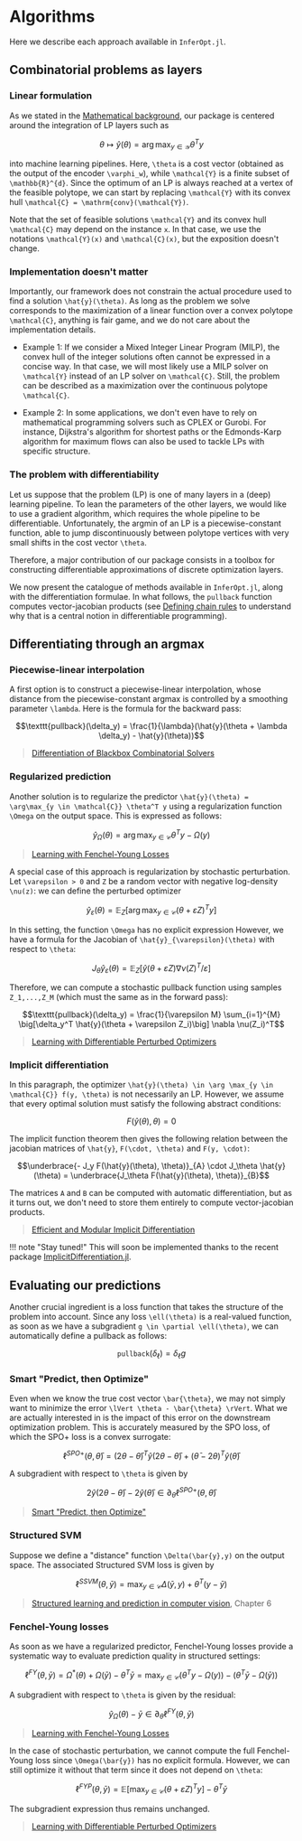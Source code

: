 # Algorithms

Here we describe each approach available in `InferOpt.jl`.

## Combinatorial problems as layers

### Linear formulation

As we stated in the [Mathematical background](@ref), our package is centered around the integration of LP layers such as

```math
\theta \longmapsto \hat{y}(\theta) = \arg\max_{y \in \mathcal{Y}} \theta^T y \tag{LP}
```

into machine learning pipelines. Here, ``\theta`` is a cost vector (obtained as the output of the encoder ``\varphi_w``), while ``\mathcal{Y}`` is a finite subset of ``\mathbb{R}^{d}``.
Since the optimum of an LP is always reached at a vertex of the feasible polytope, we can start by replacing ``\mathcal{Y}`` with its convex hull ``\mathcal{C} = \mathrm{conv}(\mathcal{Y})``.

Note that the set of feasible solutions ``\mathcal{Y}`` and its convex hull ``\mathcal{C}`` may depend on the instance ``x``.
In that case, we use the notations ``\mathcal{Y}(x)`` and ``\mathcal{C}(x)``, but the exposition doesn't change.

### Implementation doesn't matter

Importantly, our framework does not constrain the actual procedure used to find a solution ``\hat{y}(\theta)``.
As long as the problem we solve corresponds to the maximization of a linear function over a convex polytope ``\mathcal{C}``, anything is fair game, and we do not care about the implementation details.

- Example 1: If we consider a Mixed Integer Linear Program (MILP), the convex hull of the integer solutions often cannot be expressed in a concise way. In that case, we will most likely use a MILP solver on ``\mathcal{Y}`` instead of an LP solver on ``\mathcal{C}``. Still, the problem can be described as a maximization over the continuous polytope ``\mathcal{C}``.
  
- Example 2: In some applications, we don't even have to rely on mathematical programming solvers such as CPLEX or Gurobi. For instance, Dijkstra's algorithm for shortest paths or the Edmonds-Karp algorithm for maximum flows can also be used to tackle LPs with specific structure.

### The problem with differentiability

Let us suppose that the problem (LP) is one of many layers in a (deep) learning pipeline.
To lean the parameters of the other layers, we would like to use a gradient algorithm, which requires the whole pipeline to be differentiable.
Unfortunately, the argmin of an LP is a piecewise-constant function, able to jump discontinuously between polytope vertices with very small shifts in the cost vector ``\theta``.

Therefore, a major contribution of our package consists in a toolbox for constructing differentiable approximations of discrete optimization layers.

We now present the catalogue of methods available in `InferOpt.jl`, along with the differentiation formulae.
In what follows, the `pullback` function computes vector-jacobian products (see [Defining chain rules](@ref) to understand why that is a central notion in differentiable programming).

## Differentiating through an argmax

### Piecewise-linear interpolation

A first option is to construct a piecewise-linear interpolation, whose distance from the piecewise-constant argmax is controlled by a smoothing parameter ``\lambda``.
Here is the formula for the backward pass:
```math
\texttt{pullback}(\delta_y) = \frac{1}{\lambda}(\hat{y}(\theta + \lambda \delta_y) - \hat{y}(\theta))
```

> [Differentiation of Blackbox Combinatorial Solvers](https://arxiv.org/abs/1912.02175)

### Regularized prediction

Another solution is to regularize the predictor ``\hat{y}(\theta) = \arg\max_{y \in \mathcal{C}} \theta^T y`` using a regularization function ``\Omega`` on the output space.
This is expressed as follows:

```math
\hat{y}_{\Omega}(\theta) = \arg\max_{y \in \mathcal{C}} \theta^T y - \Omega(y)
```

> [Learning with Fenchel-Young Losses](https://arxiv.org/abs/1901.02324)

A special case of this approach is regularization by stochastic perturbation.
Let ``\varepsilon > 0`` and ``Z`` be a random vector with negative log-density ``\nu(z)``: we can define the perturbed optimizer

```math
\hat{y}_{\varepsilon}(\theta) = \mathbb{E}_Z \big[ \arg\max_{y \in \mathcal{C}} (\theta + \varepsilon Z)^T y \big]
```

In this setting, the function ``\Omega`` has no explicit expression
However, we have a formula for the Jacobian of ``\hat{y}_{\varepsilon}(\theta)`` with respect to ``\theta``:

```math
J_\theta \hat{y}_{\varepsilon}(\theta) = \mathbb{E}_Z \big[ \hat{y}(\theta + \varepsilon Z) \nabla \nu(Z)^T / \varepsilon \big]
```

Therefore, we can compute a stochastic pullback function using samples ``Z_1,...,Z_M`` (which must the same as in the forward pass):

```math
\texttt{pullback}(\delta_y) = \frac{1}{\varepsilon M} \sum_{i=1}^{M} \big[\delta_y^T \hat{y}(\theta + \varepsilon Z_i)\big] \nabla \nu(Z_i)^T
```

> [Learning with Differentiable Perturbed Optimizers](https://arxiv.org/abs/2002.08676)

### Implicit differentiation

In this paragraph, the optimizer ``\hat{y}(\theta) \in \arg \max_{y \in \mathcal{C}} f(y, \theta)`` is not necessarily an LP.
However, we assume that every optimal solution must satisfy the following abstract conditions:

```math
F(\hat{y}(\theta), \theta) = 0
```

The implicit function theorem then gives the following relation between the jacobian matrices of ``\hat{y}``, ``F(\cdot, \theta)`` and ``F(y, \cdot)``:

```math
\underbrace{- J_y F(\hat{y}(\theta), \theta)}_{A} \cdot J_\theta \hat{y}(\theta) = \underbrace{J_\theta F(\hat{y}(\theta), \theta)}_{B}
```

The matrices ``A`` and ``B`` can be computed with automatic differentiation, but as it turns out, we don't need to store them entirely to compute vector-jacobian products.

> [Efficient and Modular Implicit Differentiation](http://arxiv.org/abs/2105.15183)

!!! note "Stay tuned!"
    This will soon be implemented thanks to the recent package [ImplicitDifferentiation.jl](https://github.com/gdalle/ImplicitDifferentiation.jl).

## Evaluating our predictions

Another crucial ingredient is a loss function that takes the structure of the problem into account.
Since any loss ``\ell(\theta)`` is a real-valued function, as soon as we have a subgradient ``g \in \partial \ell(\theta)``, we can automatically define a pullback as follows:

```math
\texttt{pullback}(\delta_\ell) = \delta_\ell g
```

### Smart "Predict, then Optimize"

Even when we know the true cost vector ``\bar{\theta}``, we may not simply want to minimize the error ``\lVert \theta - \bar{\theta} \rVert``.
What we are actually interested in is the impact of this error on the downstream optimization problem.
This is accurately measured by the SPO loss, of which the SPO+ loss is a convex surrogate:

```math
\ell^{SPO+}(\theta, \bar{\theta}) = (2\theta - \bar{\theta})^T\hat{y}(2 \theta - \bar{\theta}) + (\bar{\theta} - 2\theta)^T \hat{y}(\bar{\theta})
```

A subgradient with respect to ``\theta`` is given by

```math
2\hat{y}(2 \theta - \bar{\theta}) - 2\hat{y}(\bar{\theta}) \in \partial_{\theta} \ell^{SPO+}(\theta, \bar{\theta})
```

> [Smart "Predict, then Optimize"](https://arxiv.org/abs/1710.08005)

### Structured SVM

Suppose we define a "distance" function ``\Delta(\bar{y},y)`` on the output space.
The associated Structured SVM loss is given by

```math
\ell^{SSVM}(\theta, \bar{y}) = \max_{y \in \mathcal{C}} \Delta(\bar{y},y) + \theta^T(y - \bar{y})
```

> [Structured learning and prediction in computer vision](https://pub.ist.ac.at/~chl/papers/nowozin-fnt2011.pdf), Chapter 6

### Fenchel-Young losses

As soon as we have a regularized predictor, Fenchel-Young losses provide a systematic way to evaluate prediction quality in structured settings:

```math
\ell^{FY}(\theta, \bar{y})
= \Omega^*(\theta) + \Omega(\bar{y}) - \theta^T \bar{y}
= \max_{y \in \mathcal{C}} \left( \theta^T y - \Omega(y) \right) - \left( \theta^T \bar{y} - \Omega(\bar{y}) \right)
```

A subgradient with respect to ``\theta`` is given by the residual:

```math
    \hat{y}_{\Omega}(\theta) - \bar{y} \in \partial_{\theta} \ell^{FY}(\theta, \bar{y})
```

> [Learning with Fenchel-Young Losses](https://arxiv.org/abs/1901.02324)

In the case of stochastic perturbation, we cannot compute the full Fenchel-Young loss since ``\Omega(\bar{y})`` has no explicit formula. However, we can still optimize it without that term since it does not depend on ``\theta``:

```math
\ell^{FYP}(\theta, \bar{y}) = \mathbb{E}\big[\max_{y\in\mathcal{C}} (\theta + \varepsilon Z)^T y \big] - \theta^T \bar{y}
```

The subgradient expression thus remains unchanged.

> [Learning with Differentiable Perturbed Optimizers](https://arxiv.org/abs/2002.08676)